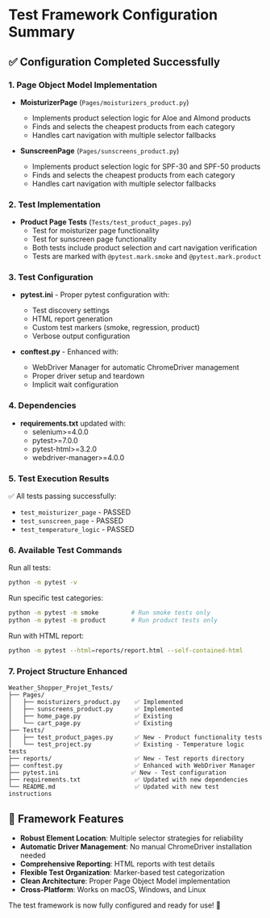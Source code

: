 # Test Framework Configuration Summary

## ✅ Configuration Completed Successfully

### 1. Page Object Model Implementation

- **MoisturizerPage** (`Pages/moisturizers_product.py`)
  - Implements product selection logic for Aloe and Almond products
  - Finds and selects the cheapest products from each category
  - Handles cart navigation with multiple selector fallbacks

- **SunscreenPage** (`Pages/sunscreens_product.py`)
  - Implements product selection logic for SPF-30 and SPF-50 products
  - Finds and selects the cheapest products from each category
  - Handles cart navigation with multiple selector fallbacks

### 2. Test Implementation

- **Product Page Tests** (`Tests/test_product_pages.py`)
  - Test for moisturizer page functionality
  - Test for sunscreen page functionality
  - Both tests include product selection and cart navigation verification
  - Tests are marked with `@pytest.mark.smoke` and `@pytest.mark.product`

### 3. Test Configuration

- **pytest.ini** - Proper pytest configuration with:
  - Test discovery settings
  - HTML report generation
  - Custom test markers (smoke, regression, product)
  - Verbose output configuration

- **conftest.py** - Enhanced with:
  - WebDriver Manager for automatic ChromeDriver management
  - Proper driver setup and teardown
  - Implicit wait configuration

### 4. Dependencies

- **requirements.txt** updated with:
  - selenium>=4.0.0
  - pytest>=7.0.0
  - pytest-html>=3.2.0
  - webdriver-manager>=4.0.0

### 5. Test Execution Results

✅ All tests passing successfully:

- `test_moisturizer_page` - PASSED
- `test_sunscreen_page` - PASSED  
- `test_temperature_logic` - PASSED

### 6. Available Test Commands

Run all tests:

```bash
python -m pytest -v
```

Run specific test categories:

```bash
python -m pytest -m smoke         # Run smoke tests only
python -m pytest -m product       # Run product tests only
```

Run with HTML report:

```bash
python -m pytest --html=reports/report.html --self-contained-html
```

### 7. Project Structure Enhanced

```
Weather_Shopper_Projet_Tests/
├── Pages/
│   ├── moisturizers_product.py    ✅ Implemented
│   ├── sunscreens_product.py      ✅ Implemented
│   ├── home_page.py               ✅ Existing
│   └── cart_page.py               ✅ Existing
├── Tests/
│   ├── test_product_pages.py      ✅ New - Product functionality tests
│   └── test_project.py            ✅ Existing - Temperature logic tests
├── reports/                       ✅ New - Test reports directory
├── conftest.py                    ✅ Enhanced with WebDriver Manager
├── pytest.ini                    ✅ New - Test configuration
├── requirements.txt               ✅ Updated with new dependencies
└── README.md                      ✅ Updated with new test instructions
```

## 🎯 Framework Features

- **Robust Element Location**: Multiple selector strategies for reliability
- **Automatic Driver Management**: No manual ChromeDriver installation needed
- **Comprehensive Reporting**: HTML reports with test details
- **Flexible Test Organization**: Marker-based test categorization
- **Clean Architecture**: Proper Page Object Model implementation
- **Cross-Platform**: Works on macOS, Windows, and Linux

The test framework is now fully configured and ready for use! 🚀
